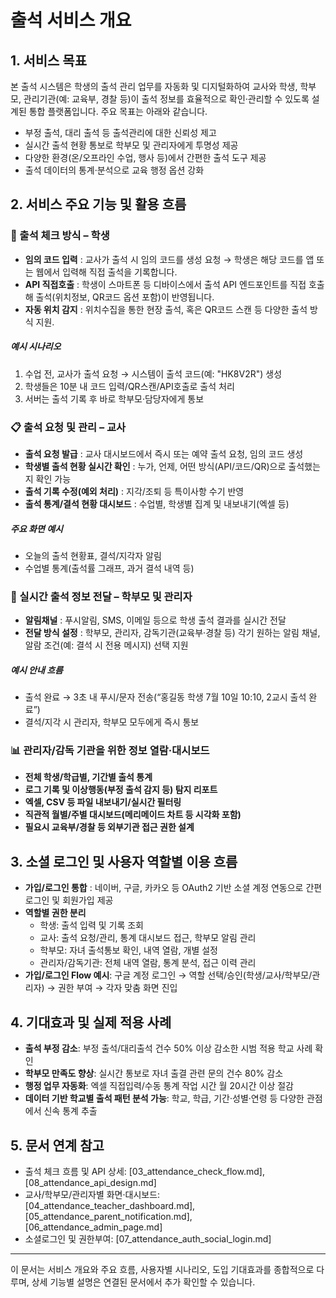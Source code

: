 # 출석 서비스 개요

## 1. 서비스 목표

본 출석 시스템은 학생의 출석 관리 업무를 자동화 및 디지털화하여 교사와 학생, 학부모, 관리기관(예: 교육부, 경찰 등)이 출석 정보를 효율적으로 확인·관리할 수 있도록 설계된 통합 플랫폼입니다. 주요 목표는 아래와 같습니다.

- 부정 출석, 대리 출석 등 출석관리에 대한 신뢰성 제고
- 실시간 출석 현황 통보로 학부모 및 관리자에게 투명성 제공
- 다양한 환경(온/오프라인 수업, 행사 등)에서 간편한 출석 도구 제공
- 출석 데이터의 통계·분석으로 교육 행정 옵션 강화

## 2. 서비스 주요 기능 및 활용 흐름

### 📌 출석 체크 방식 – 학생
- **임의 코드 입력** : 교사가 출석 시 임의 코드를 생성 요청 → 학생은 해당 코드를 앱 또는 웹에서 입력해 직접 출석을 기록합니다.
- **API 직접호출** : 학생이 스마트폰 등 디바이스에서 출석 API 엔드포인트를 직접 호출해 출석(위치정보, QR코드 옵션 포함)이 반영됩니다.
- **자동 위치 감지** : 위치수집을 통한 현장 출석, 혹은 QR코드 스캔 등 다양한 출석 방식 지원.

##### 예시 시나리오
1) 수업 전, 교사가 출석 요청 → 시스템이 출석 코드(예: "HK8V2R") 생성
2) 학생들은 10분 내 코드 입력/QR스캔/API호출로 출석 처리
3) 서버는 출석 기록 후 바로 학부모·담당자에게 통보

### 📋 출석 요청 및 관리 – 교사
- **출석 요청 발급** : 교사 대시보드에서 즉시 또는 예약 출석 요청, 임의 코드 생성
- **학생별 출석 현황 실시간 확인** : 누가, 언제, 어떤 방식(API/코드/QR)으로 출석했는지 확인 가능
- **출석 기록 수정(예외 처리)** : 지각/조퇴 등 특이사항 수기 반영
- **출석 통계/결석 현황 대시보드** : 수업별, 학생별 집계 및 내보내기(엑셀 등)

##### 주요 화면 예시
- 오늘의 출석 현황표, 결석/지각자 알림
- 수업별 통계(출석률 그래프, 과거 결석 내역 등)

### 📢 실시간 출석 정보 전달 – 학부모 및 관리자
- **알림채널** : 푸시알림, SMS, 이메일 등으로 학생 출석 결과를 실시간 전달
- **전달 방식 설정** : 학부모, 관리자, 감독기관(교육부·경찰 등) 각기 원하는 알림 채널, 알람 조건(예: 결석 시 전용 메시지) 선택 지원

##### 예시 안내 흐름
- 출석 완료 → 3초 내 푸시/문자 전송(“홍길동 학생 7월 10일 10:10, 2교시 출석 완료”)
- 결석/지각 시 관리자, 학부모 모두에게 즉시 통보

### 📊 관리자/감독 기관을 위한 정보 열람·대시보드
- **전체 학생/학급별, 기간별 출석 통계**
- **로그 기록 및 이상행동(부정 출석 감지 등) 탐지 리포트**
- **엑셀, CSV 등 파일 내보내기/실시간 필터링**
- **직관적 월별/주별 대시보드(메리메이드 차트 등 시각화 포함)**
- **필요시 교육부/경찰 등 외부기관 접근 권한 설계**

## 3. 소셜 로그인 및 사용자 역할별 이용 흐름
- **가입/로그인 통합** : 네이버, 구글, 카카오 등 OAuth2 기반 소셜 계정 연동으로 간편 로그인 및 회원가입 제공
- **역할별 권한 분리**
    - 학생: 출석 입력 및 기록 조회
    - 교사: 출석 요청/관리, 통계 대시보드 접근, 학부모 알림 관리
    - 학부모: 자녀 출석통보 확인, 내역 열람, 개별 설정
    - 관리자/감독기관: 전체 내역 열람, 통계 분석, 접근 이력 관리
- **가입/로그인 Flow 예시**: 구글 계정 로그인 → 역할 선택/승인(학생/교사/학부모/관리자) → 권한 부여 → 각자 맞춤 화면 진입

## 4. 기대효과 및 실제 적용 사례
- **출석 부정 감소**: 부정 출석/대리출석 건수 50% 이상 감소한 시범 적용 학교 사례 확인
- **학부모 만족도 향상**: 실시간 통보로 자녀 출결 관련 문의 건수 80% 감소
- **행정 업무 자동화**: 엑셀 직접입력/수동 통계 작업 시간 월 20시간 이상 절감
- **데이터 기반 학교별 출석 패턴 분석 가능**: 학교, 학급, 기간·성별·연령 등 다양한 관점에서 신속 통계 추출

## 5. 문서 연계 참고
- 출석 체크 흐름 및 API 상세: [03_attendance_check_flow.md], [08_attendance_api_design.md]
- 교사/학부모/관리자별 화면·대시보드: [04_attendance_teacher_dashboard.md], [05_attendance_parent_notification.md], [06_attendance_admin_page.md]
- 소셜로그인 및 권한부여: [07_attendance_auth_social_login.md]

---

이 문서는 서비스 개요와 주요 흐름, 사용자별 시나리오, 도입 기대효과를 종합적으로 다루며, 상세 기능별 설명은 연결된 문서에서 추가 확인할 수 있습니다. 
